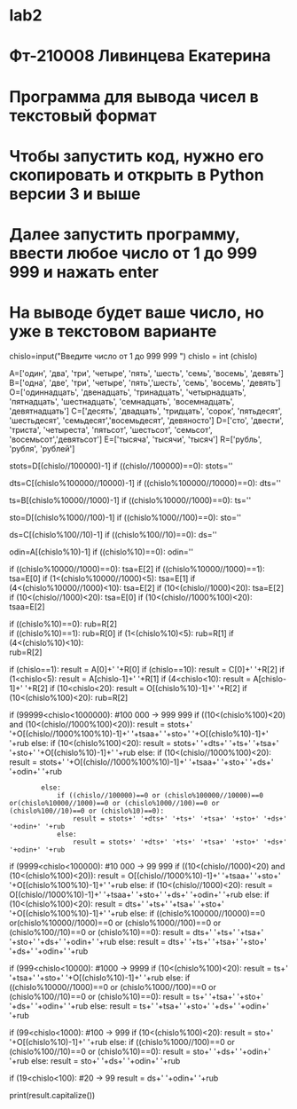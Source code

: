 # lab2
# Фт-210008 Ливинцева Екатерина
# Программа для вывода чисел в текстовый формат
# Чтобы запустить код, нужно его скопировать и открыть в Python версии 3 и выше
# Далее запустить программу, ввести любое число от 1 до 999 999 и нажать enter
# На выводе будет ваше число, но уже в текстовом варианте


chislo=input("Введите число от 1 до 999 999 ")
chislo = int (chislo)

A=['один', 'два', 'три', 'четыре', 'пять', 'шесть', 'семь', 'восемь', 'девять']
B=['одна', 'две', 'три', 'четыре', 'пять','шесть', 'семь', 'восемь', 'девять']
O=['одиннадцать', 'двенадцать', 'тринадцать', 'четырнадцать', 'пятнадцать', 'шестнадцать', 'семнадцать', 'восемнадцать', 'девятнадцать']
C=['десять', 'двадцать', 'тридцать', 'сорок', 'пятьдесят', 'шестьдесят', 'семьдесят','восемьдесят', 'девяносто']
D=['сто', 'двести', 'триста', 'четыреста', 'пятьсот', 'шестьсот', 'семьсот', 'восемьсот','девятьсот']
E=['тысяча', 'тысячи', 'тысяч']
R=['рубль', 'рубля', 'рублей']

stots=D[(chislo//100000)-1]
if ((chislo//100000)==0):
    stots=''
    
dts=C[(chislo%100000//10000)-1]
if ((chislo%100000//10000)==0):
    dts=''
    
ts=B[(chislo%10000//1000)-1]
if ((chislo%10000//1000)==0):
    ts=''
    
sto=D[(chislo%1000//100)-1]
if ((chislo%1000//100)==0):
    sto=''
    
ds=C[(chislo%100//10)-1]
if ((chislo%100//10)==0):
    ds=''
    
odin=A[(chislo%10)-1]
if ((chislo%10)==0):
    odin=''

if ((chislo%10000//1000)==0): 
    tsa=E[2]
if ((chislo%10000//1000)==1): 
    tsa=E[0]
if (1<(chislo%10000//1000)<5): 
    tsa=E[1]
if (4<(chislo%10000//1000)<10): 
    tsa=E[2]
if (10<(chislo//1000)<20):
    tsa=E[2]
if (10<(chislo//1000)<20):
    tsa=E[0]
if (10<(chislo//1000%100)<20):
    tsaa=E[2]
    
if ((chislo%10)==0): 
    rub=R[2]  
if ((chislo%10)==1): 
    rub=R[0]
if (1<(chislo%10)<5): 
    rub=R[1]
if (4<(chislo%10)<10):                
    rub=R[2]

if (chislo==1):
    result = A[0]+' '+R[0]
if (chislo==10):
    result = C[0]+' '+R[2]
if (1<chislo<5):
    result = A[chislo-1]+' '+R[1]
if (4<chislo<10):
    result = A[chislo-1]+' '+R[2]
if (10<chislo<20):
    result = O[(chislo%10)-1]+' '+R[2]
if (10<(chislo%100)<20):
    rub=R[2]

if (99999<chislo<1000000): #100 000 -> 999 999
    if ((10<(chislo%100)<20) and (10<(chislo//1000%100)<20)):
        result = stots+' '+O[(chislo//1000%100%10)-1]+' '+tsaa+' '+sto+' '+O[(chislo%10)-1]+' '+rub
    else:
        if (10<(chislo%100)<20):
            result = stots+' '+dts+' '+ts+' '+tsa+' '+sto+' '+O[(chislo%10)-1]+' '+rub
        else:
            if (10<(chislo//1000%100)<20): 
                result = stots+' '+O[(chislo//1000%100%10)-1]+' '+tsaa+' '+sto+' '+ds+' '+odin+' '+rub
            
            else:
                if ((chislo//100000)==0 or (chislo%100000//10000)==0 or(chislo%10000//1000)==0 or (chislo%1000//100)==0 or (chislo%100//10)==0 or (chislo%10)==0):
                    result = stots+' '+dts+' '+ts+' '+tsa+' '+sto+' '+ds+' '+odin+' '+rub
                else:
                    result = stots+' '+dts+' '+ts+' '+tsa+' '+sto+' '+ds+' '+odin+' '+rub
            
if (9999<chislo<100000): #10 000 -> 99 999
    if ((10<(chislo//1000)<20) and (10<(chislo%100)<20)):
        result = O[(chislo//1000%10)-1]+' '+tsaa+' '+sto+' '+O[(chislo%100%10)-1]+' '+rub
    else:
        if (10<(chislo//1000)<20):
            result = O[(chislo//1000%10)-1]+' '+tsaa+' '+sto+' '+ds+' '+odin+' '+rub
        else:
            if (10<(chislo%100)<20):
                result = dts+' '+ts+' '+tsa+' '+sto+' '+O[(chislo%100%10)-1]+' '+rub
            else:
                if ((chislo%100000//10000)==0 or(chislo%10000//1000)==0 or (chislo%1000//100)==0 or (chislo%100//10)==0 or (chislo%10)==0):
                    result = dts+' '+ts+' '+tsa+' '+sto+' '+ds+' '+odin+' '+rub
                else:
                    result = dts+' '+ts+' '+tsa+' '+sto+' '+ds+' '+odin+' '+rub

if (999<chislo<10000): #1000 -> 9999
    if (10<(chislo%100)<20):
        result = ts+' '+tsa+' '+sto+' '+O[(chislo%10)-1]+' '+rub
    else:
        if ((chislo%10000//1000)==0 or (chislo%1000//100)==0 or (chislo%100//10)==0 or (chislo%10)==0):
            result = ts+' '+tsa+' '+sto+' '+ds+' '+odin+' '+rub
        else:
            result = ts+' '+tsa+' '+sto+' '+ds+' '+odin+' '+rub

if (99<chislo<1000): #100 -> 999
    if (10<(chislo%100)<20):
        result = sto+' '+O[(chislo%10)-1]+' '+rub
    else:
        if ((chislo%1000//100)==0 or (chislo%100//10)==0 or (chislo%10)==0):
            result = sto+' '+ds+' '+odin+' '+rub
        else:
            result = sto+' '+ds+' '+odin+' '+rub

if (19<chislo<100): #20 -> 99
    result = ds+' '+odin+' '+rub

print(result.capitalize())
